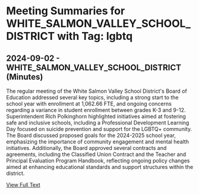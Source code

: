 # Meeting Summaries for WHITE_SALMON_VALLEY_SCHOOL_DISTRICT with Tag: lgbtq

## 2024-09-02 - WHITE_SALMON_VALLEY_SCHOOL_DISTRICT (Minutes)

The regular meeting of the White Salmon Valley School District's Board of Education addressed several key topics, including a strong start to the school year with enrollment at 1,062.66 FTE, and ongoing concerns regarding a variance in student enrollment between grades K-3 and 9-12. Superintendent Rich Polkinghorn highlighted initiatives aimed at fostering safe and inclusive schools, including a Professional Development Learning Day focused on suicide prevention and support for the LGBTQ+ community. The Board discussed proposed goals for the 2024-2025 school year, emphasizing the importance of community engagement and mental health initiatives. Additionally, the Board approved several contracts and agreements, including the Classified Union Contract and the Teacher and Principal Evaluation Program Handbook, reflecting ongoing policy changes aimed at enhancing educational standards and support structures within the district.

[View Full Text](https://raw.githubusercontent.com/VoronoiPerspectives/WashingtonStateSchoolBoardExplorer/refs/heads/main/data/countries/usa/states/wa/counties/klickitat/school_boards/white_salmon_valley_school_district/2024/2024-09-02-septemberdraftboard-minutes.txt)

